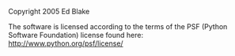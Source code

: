 Copyright 2005 Ed Blake

The software is licensed according to the terms of the PSF (Python Software Foundation) license found here: http://www.python.org/psf/license/